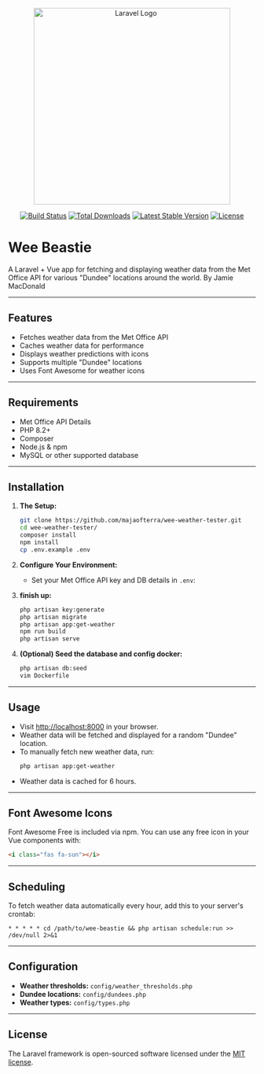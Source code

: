 <p align="center"><a href="https://laravel.com" target="_blank"><img src="https://raw.githubusercontent.com/laravel/art/master/logo-lockup/5%20SVG/2%20CMYK/1%20Full%20Color/laravel-logolockup-cmyk-red.svg" width="400" alt="Laravel Logo"></a></p>

<p align="center">
<a href="https://github.com/laravel/framework/actions"><img src="https://github.com/laravel/framework/workflows/tests/badge.svg" alt="Build Status"></a>
<a href="https://packagist.org/packages/laravel/framework"><img src="https://img.shields.io/packagist/dt/laravel/framework" alt="Total Downloads"></a>
<a href="https://packagist.org/packages/laravel/framework"><img src="https://img.shields.io/packagist/v/laravel/framework" alt="Latest Stable Version"></a>
<a href="https://packagist.org/packages/laravel/framework"><img src="https://img.shields.io/packagist/l/laravel/framework" alt="License"></a>
</p>

# Wee Beastie

A Laravel + Vue app for fetching and displaying weather data from the Met Office API for various "Dundee" locations around the world. By Jamie MacDonald

---

## Features

- Fetches weather data from the Met Office API
- Caches weather data for performance
- Displays weather predictions with icons
- Supports multiple "Dundee" locations
- Uses Font Awesome for weather icons

---

## Requirements

- Met Office API Details
- PHP 8.2+
- Composer
- Node.js & npm
- MySQL or other supported database

---

## Installation

1. **The Setup:**
    ```sh
    git clone https://github.com/majaofterra/wee-weather-tester.git
    cd wee-weather-tester/
    composer install
    npm install
    cp .env.example .env
    ```

2. **Configure Your Environment:**
    - Set your Met Office API key and DB details in `.env`:

3. **finish up:**
    ```sh
    php artisan key:generate
    php artisan migrate
    php artisan app:get-weather
    npm run build
    php artisan serve
    ```

4. **(Optional) Seed the database and config docker:**
    ```sh
    php artisan db:seed
    vim Dockerfile
    ```

---

## Usage

- Visit [http://localhost:8000](http://localhost:8000) in your browser.
- Weather data will be fetched and displayed for a random "Dundee" location.
- To manually fetch new weather data, run:
    ```sh
    php artisan app:get-weather
    ```
- Weather data is cached for 6 hours.

---

## Font Awesome Icons

Font Awesome Free is included via npm. You can use any free icon in your Vue components with:
```html
<i class="fas fa-sun"></i>
```

---

## Scheduling

To fetch weather data automatically every hour, add this to your server's crontab:
```
* * * * * cd /path/to/wee-beastie && php artisan schedule:run >> /dev/null 2>&1
```

---

## Configuration

- **Weather thresholds:** `config/weather_thresholds.php`
- **Dundee locations:** `config/dundees.php`
- **Weather types:** `config/types.php`

---

## License

The Laravel framework is open-sourced software licensed under the [MIT license](https://opensource.org/licenses/MIT).
